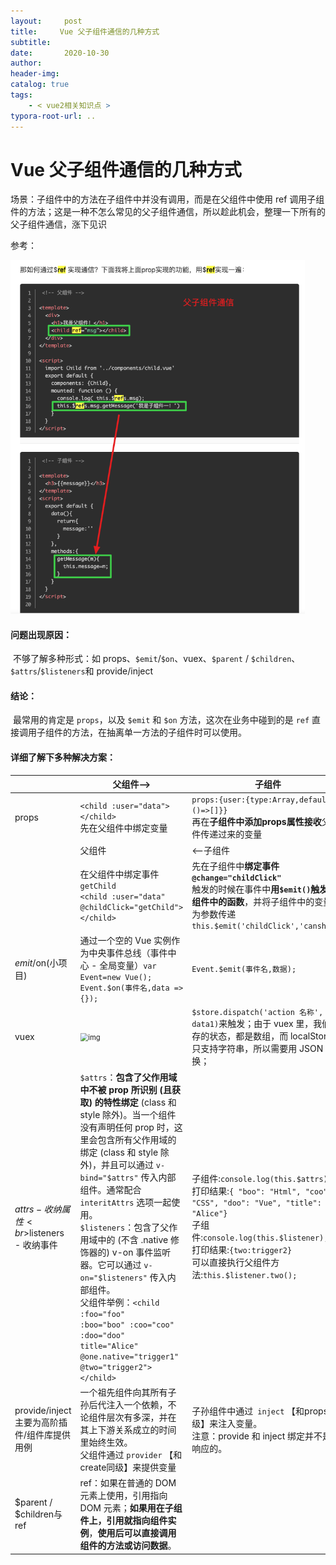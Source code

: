 ```yaml
---
layout:     post
title:     Vue 父子组件通信的几种方式
subtitle:  
date:       2020-10-30
author:     
header-img: 
catalog: true
tags:
    - < vue2相关知识点 >
typora-root-url: ..
---
```



# Vue 父子组件通信的几种方式

场景：子组件中的方法在子组件中并没有调用，而是在父组件中使用 ref 调用子组件的方法；这是一种不怎么常见的父子组件通信，所以趁此机会，整理一下所有的父子组件通信，涨下见识

参考：

<img src="/../img/assets_2019/image-20201030112829140.png" alt="image-20201030112829140" style="zoom:67%;" />

#### 问题出现原因：

​	不够了解多种形式：如 props、`$emit`/`$on`、vuex、`$parent` / `$children`、`$attrs`/`$listeners`和 provide/inject

#### 结论：

​    最常用的肯定是 `props`，以及 `$emit` 和 `$on` 方法，这次在业务中碰到的是 `ref` 直接调用子组件的方法，在抽离单一方法的子组件时可以使用。

#### 详细了解下多种解决方案：

|                                                 | 父组件-->                                                    | 子组件                                                       |
| ----------------------------------------------- | ------------------------------------------------------------ | ------------------------------------------------------------ |
| props                                           | `<child :user="data"></child>`<br/>先在父组件中绑定变量      | `props:{user:{type:Array,default:()=>[]}}`<br/>再在**子组件中添加props属性接收**父组件传递过来的变量<br/> |
|                                                 | 父组件                                                       | <--子组件                                                    |
|                                                 | 在父组件中绑定事件 `getChild`<br>`<child :user="data" @childClick="getChild"></child>` | 先在子组件中**绑定事件`@change="childClick"`**<br>触发的时候在事件中**用`$emit()`触发父组件中的函数**，并将子组件中的变量作为参数传递<br>`this.$emit('childClick','canshu');` |
| $emit/$on(小项目)                               | 通过一个空的 Vue 实例作为中央事件总线（事件中心 - 全局变量）`var Event=new Vue();`<br>`Event.$on(事件名,data => {});` | `Event.$emit(事件名,数据);`                                  |
| vuex                                            | <img src="https://image.fundebug.com/2019-05-18-03.png" alt="img" style="zoom:80%;" /> | `$store.dispatch('action 名称', data1)`来触发；由于 vuex 里，我们保存的状态，都是数组，而 localStorage 只支持字符串，所以需要用 JSON 转换； |
| $attrs - 收纳属性<br>$listeners - 收纳事件      | `$attrs`：**包含了父作用域中不被 prop 所识别 (且获取) 的特性绑定** (class 和 style 除外)。当一个组件没有声明任何 prop 时，这里会包含所有父作用域的绑定 (class 和 style 除外)，并且可以通过 `v-bind="$attrs"` 传入内部组件。通常配合 `interitAttrs` 选项一起使用。<br/>`$listeners`：包含了父作用域中的 (不含 .native 修饰器的) v-on 事件监听器。它可以通过 `v-on="$listeners"` 传入内部组件。<br>父组件举例：`<child :foo="foo"    :boo="boo" :coo="coo"  :doo="doo" title="Alice" @one.native="trigger1" @two="trigger2"></child>` | 子组件:`console.log(this.$attrs); `<br>打印结果:`{ "boo": "Html", "coo": "CSS", "doo": "Vue", "title": "Alice"}   `<br>子组件:`console.log(this.$listener);`<br>打印结果:`{two:trigger2}` <br>可以直接执行父组件方法:`this.$listener.two();` |
| provide/inject<br>主要为高阶插件/组件库提供用例 | 一个祖先组件向其所有子孙后代注入一个依赖，不论组件层次有多深，并在其上下游关系成立的时间里始终生效。<br>父组件通过 `provider` 【和create同级】来提供变量<br> | 子孙组件中通过` inject` 【和props同级】来注入变量。<br>注意：provide 和 inject 绑定并不是可响应的。 |
| $parent / $children与 ref                       | ref：如果在普通的 DOM 元素上使用，引用指向 DOM 元素；**如果用在子组件上，引用就指向组件实例**，**使用后可以直接调用组件的方法或访问数据**。 |                                                              |


